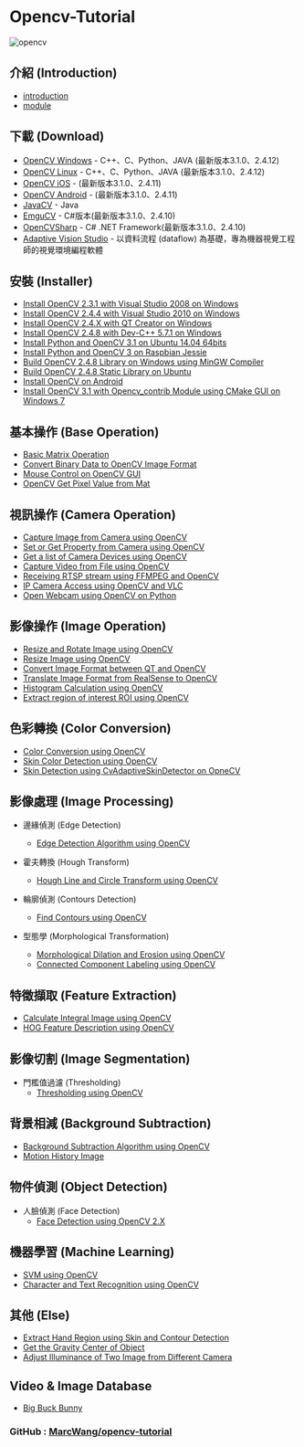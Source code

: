 # Opencv-Tutorial

![opencv](http://opencv.org/wp-content/themes/opencv/images/logo.png)

## 介紹 (Introduction)
- [introduction](https://github.com/MarcWang/opencv-tutorial/blob/master/introduction/introduction.md)
- [module](https://github.com/MarcWang/opencv-tutorial/blob/master/introduction/module.md)

## 下載 (Download)
- [OpenCV Windows](https://sourceforge.net/projects/opencvlibrary/files/opencv-win/) - C++、C、Python、JAVA (最新版本3.1.0、2.4.12)
- [OpenCV Linux](https://sourceforge.net/projects/opencvlibrary/files/opencv-unix/) - C++、C、Python、JAVA (最新版本3.1.0、2.4.12)
- [OpenCV iOS](http://sourceforge.net/projects/opencvlibrary/files/opencv-ios/) -  (最新版本3.1.0、2.4.11)
- [OpenCV Android](http://sourceforge.net/projects/opencvlibrary/files/opencv-android/) -  (最新版本3.1.0、2.4.11)
- [JavaCV](https://github.com/bytedeco/javacv) - Java
- [EmguCV](http://www.emgu.com/wiki/index.php/Main_Page) - C#版本(最新版本3.1.0、2.4.10)
- [OpenCVSharp](https://github.com/shimat/opencvsharp) - C# .NET Framework(最新版本3.1.0、2.4.10)
- [Adaptive Vision Studio](http://www.adaptive-vision.com/en/software/) - 以資料流程 (dataflow) 為基礎，專為機器視覺工程師的視覺環境編程軟體

## 安裝 (Installer)
- [Install OpenCV 2.3.1 with Visual Studio 2008 on Windows](http://ccw1986.blogspot.tw/2013/01/opencvvisual-studio-2008-opencv-231.html)
- [Install OpenCV 2.4.4 with Visual Studio 2010 on Windows](http://ccw1986.blogspot.tw/2013/06/opencvvisual-studio-2010-opencv-244.html)
- [Install OpenCV 2.4.X with QT Creator on Windows](http://ccw1986.blogspot.tw/2014/05/opencvinstall-opencv24x-with-qt-52-on.html)
- [Install OpenCV 2.4.8 with Dev-C++ 5.7.1 on Windows](http://ccw1986.blogspot.tw/2014/09/dev-c571-opencv-248-opencv-with-dev-c.html)
- [Install Python and OpenCV 3.1 on Ubuntu 14.04 64bits](http://ccw1986.blogspot.tw/2016/03/install-python-and-opencv-31-on-ubuntu.html)
- [Install Python and OpenCV 3 on Raspbian Jessie](http://ccw1986.blogspot.tw/2016/03/install-python-and-opencv-3-on-raspbian.html)
- [Build OpenCV 2.4.8 Library on Windows using MinGW Compiler](http://ccw1986.blogspot.tw/2014/06/windowmingwopencv-248-install-opencv.html)
- [Build OpenCV 2.4.8 Static Library on Ubuntu](http://ccw1986.blogspot.tw/2014/03/opencvbuild-opencv-static-library-on.html)
- [Install OpenCV on Android](http://ccw1986.blogspot.tw/2012/12/androidopencv.html)
- [Install OpenCV 3.1 with Opencv_contrib Module using CMake GUI on Windows 7](http://ccw1986.blogspot.tw/2016/04/install-opencv-31-with-opencvcontrib.html)

## 基本操作 (Base Operation)
- [Basic Matrix Operation](http://ccw1986.blogspot.tw/2014/01/opencv-matrix-basics.html)
- [Convert Binary Data to OpenCV Image Format](http://ccw1986.blogspot.tw/2014/05/opencvopencv.html)
- [Mouse Control on OpenCV GUI](http://ccw1986.blogspot.tw/2015/06/opencvevent-setmousecallback.html)
- [OpenCV Get Pixel Value from Mat](http://ccw1986.blogspot.tw/2015/11/opencv-opencv-get-pixel-value-from-mat.html)

## 視訊操作 (Camera Operation)
- [Capture Image from Camera using OpenCV](http://ccw1986.blogspot.tw/2014/05/opencv-capture-images-from-camera-in.html)
- [Set or Get Property from Camera using OpenCV](http://ccw1986.blogspot.tw/2014/06/opencv-how-to-set-or-get-property-from.html)
- [Get a list of Camera Devices using OpenCV](http://ccw1986.blogspot.tw/2015/01/opencv-get-list-of-camera-devices-using.html)
- [Capture Video from File using OpenCV](http://ccw1986.blogspot.tw/2014/09/opencv-capture-video-from-file.html)
- [Receiving RTSP stream using FFMPEG and OpenCV](http://ccw1986.blogspot.tw/2014/07/ffmpgopencvrtsp-stream-receiving-rtsp.html)
- [IP Camera Access using OpenCV and VLC](http://ccw1986.blogspot.tw/2015/01/opencvvlcip-cam-ip-camera-access-using.html)
- [Open Webcam using OpenCV on Python](http://ccw1986.blogspot.tw/2015/07/opencvpython-open-webcam-using-opencv.html)

## 影像操作 (Image Operation)
- [Resize and Rotate Image using OpenCV](http://ccw1986.blogspot.tw/2012/11/opencv_18.html)
- [Resize Image using OpenCV](http://ccw1986.blogspot.tw/2012/11/opencvresize.html)
- [Convert Image Format between QT and OpenCV](http://ccw1986.blogspot.tw/2014/05/opencvconvert-image-format-between-qt.html)
- [Translate Image Format from RealSense to OpenCV](http://ccw1986.blogspot.tw/2015/11/realsenseopencv-translate-image-format.html)
- [Histogram Calculation using OpenCV](http://ccw1986.blogspot.tw/2012/12/opencvhistogram.html)
- [Extract region of interest ROI using OpenCV](http://ccw1986.blogspot.tw/2012/12/opencvroi.html)

## 色彩轉換 (Color Conversion)
- [Color Conversion using OpenCV](http://ccw1986.blogspot.tw/2012/11/opencvrgbycbcr.html)
- [Skin Color Detection using OpenCV](http://ccw1986.blogspot.tw/2012/12/opencvhsv-skin-color-detection.html)
- [Skin Detection using CvAdaptiveSkinDetector on OpneCV](http://ccw1986.blogspot.tw/2012/11/opencvadaptiveskindetector.html)

## 影像處理 (Image Processing)
- 邊緣偵測 (Edge Detection)
    - [Edge Detection Algorithm using OpenCV](http://ccw1986.blogspot.tw/2016/03/edge-detection-algorithm-using-opencv.html)

- 霍夫轉換 (Hough Transform)
    - [Hough Line and Circle Transform using OpenCV](http://ccw1986.blogspot.tw/2016/04/hough-transform-using-opencv.html)

- 輪廓偵測 (Contours Detection)
    - [Find Contours using OpenCV](http://ccw1986.blogspot.tw/2012/12/opencvcontour.html)

- 型態學 (Morphological Transformation)
    - [Morphological Dilation and Erosion using OpenCV](http://ccw1986.blogspot.tw/2012/11/opencverodedilate.html)
    - [Connected Component Labeling using OpenCV](http://ccw1986.blogspot.tw/2016/03/connected-component-labeling-using.html)

## 特徵擷取 (Feature Extraction)
- [Calculate Integral Image using OpenCV](http://ccw1986.blogspot.tw/2012/11/opencvintegral.html)
- [HOG Feature Description using OpenCV](http://ccw1986.blogspot.tw/2013/08/opencvhogdescriptor.html)

## 影像切割 (Image Segmentation)
- 門檻值過濾 (Thresholding)
    - [Thresholding using OpenCV](http://ccw1986.blogspot.tw/2012/11/opencvadaptive-threshold.html)

## 背景相減 (Background Subtraction)
- [Background Subtraction Algorithm using OpenCV](http://ccw1986.blogspot.tw/2016/03/background-subtraction-algorithm-using.html)
- [Motion History Image](http://ccw1986.blogspot.tw/2013/09/opencvmotion-history-image.html)

## 物件偵測 (Object Detection)
- 人臉偵測 (Face Detection)
    - [Face Detection using OpenCV 2.X](http://ccw1986.blogspot.tw/2013/01/opencvface-detection.html)

## 機器學習 (Machine Learning)
- [SVM using OpenCV](http://ccw1986.blogspot.tw/2016/03/svm.html)
- [Character and Text Recognition using OpenCV](http://ccw1986.blogspot.tw/2015/11/opencv-api-character-and-text.html)

## 其他 (Else)
- [Extract Hand Region using Skin and Contour Detection](http://ccw1986.blogspot.tw/2013/10/opencv-extract-hand-region-using-skin.html)
- [Get the Gravity Center of Object](http://ccw1986.blogspot.tw/2013/09/opencvget-gravity-center-of-object.html)
- [Adjust Illuminance of Two Image from Different Camera](http://ccw1986.blogspot.tw/2013/01/opencv2compare-illuminance-of-two-image.html)

## Video & Image Database

- [Big Buck Bunny](http://bbb3d.renderfarming.net/download.html)

### GitHub :  [MarcWang/opencv-tutorial](https://github.com/MarcWang/opencv-tutorial)